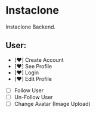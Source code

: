 # Instaclone

Instaclone Backend.

## User:

- [♥] Create Account
- [♥] See Profile
- [♥] Login
- [♥] Edit Profile
- [ ] Follow User
- [ ] Un-Follow User
- [ ] Change Avatar (Image Upload)
